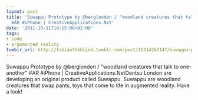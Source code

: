 ```yaml
---
layout: post
title: 'Suwappu Prototype by @berglondon / "woodland creatures that talk to one-another"
  #AR #iPhone | CreativeApplications.Net'
date: '2011-10-11T14:15:06+02:00'
tags:
- code
- argumented reality
tumblr_url: http://fabiantheblind.tumblr.com/post/11314267147/suwappu-prototype-by-berglondon-woodland-creatures
---
```

Suwappu Prototype by @berglondon / "woodland creatures that talk to one-another" #AR #iPhone | CreativeApplications.NetDentsu London are developing an original product called Suwappu. Suwappu are woodland creatures that swap pants, toys that come to life in augmented reality. Have a look!
